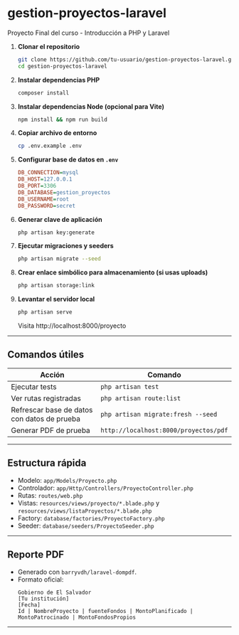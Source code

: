 # gestion-proyectos-laravel
Proyecto Final del curso - Introducción a PHP y Laravel

1. **Clonar el repositorio**
   ```bash
   git clone https://github.com/tu-usuario/gestion-proyectos-laravel.git
   cd gestion-proyectos-laravel

2. **Instalar dependencias PHP**
   ```bash
   composer install
   ```

3. **Instalar dependencias Node (opcional para Vite)**
   ```bash
   npm install && npm run build
   ```

4. **Copiar archivo de entorno**
   ```bash
   cp .env.example .env
   ```

5. **Configurar base de datos en `.env`**
   ```ini
   DB_CONNECTION=mysql
   DB_HOST=127.0.0.1
   DB_PORT=3306
   DB_DATABASE=gestion_proyectos
   DB_USERNAME=root
   DB_PASSWORD=secret
   ```

6. **Generar clave de aplicación**
   ```bash
   php artisan key:generate
   ```

7. **Ejecutar migraciones y seeders**
   ```bash
   php artisan migrate --seed
   ```

8. **Crear enlace simbólico para almacenamiento (si usas uploads)**
   ```bash
   php artisan storage:link
   ```

9. **Levantar el servidor local**
   ```bash
   php artisan serve
   ```
   Visita http://localhost:8000/proyecto

---

## Comandos útiles

| Acción                                       | Comando                          |
|----------------------------------------------|----------------------------------|
| Ejecutar tests                               | `php artisan test`               |
| Ver rutas registradas                        | `php artisan route:list`         |
| Refrescar base de datos con datos de prueba  | `php artisan migrate:fresh --seed` |
| Generar PDF de prueba                        | `http://localhost:8000/proyectos/pdf` |

---

## Estructura rápida

- Modelo: `app/Models/Proyecto.php`  
- Controlador: `app/Http/Controllers/ProyectoController.php`  
- Rutas: `routes/web.php`  
- Vistas: `resources/views/proyecto/*.blade.php` y `resources/views/listaProyectos/*.blade.php` 
- Factory: `database/factories/ProyectoFactory.php`  
- Seeder: `database/seeders/ProyectoSeeder.php`  

---

## Reporte PDF

- Generado con `barryvdh/laravel-dompdf`.  
- Formato oficial:  
  ```
  Gobierno de El Salvador  
  [Tu institución]  
  [Fecha]  
  Id | NombreProyecto | fuenteFondos | MontoPlanificado | MontoPatrocinado | MontoFondosPropios
  ```

---

